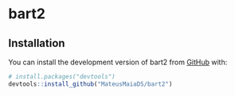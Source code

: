 
<!-- README.md is generated from README.Rmd. Please edit that file -->

# bart2

## Installation

You can install the development version of bart2 from
[GitHub](https://github.com/) with:

``` r
# install.packages("devtools")
devtools::install_github("MateusMaiaDS/bart2")
```
